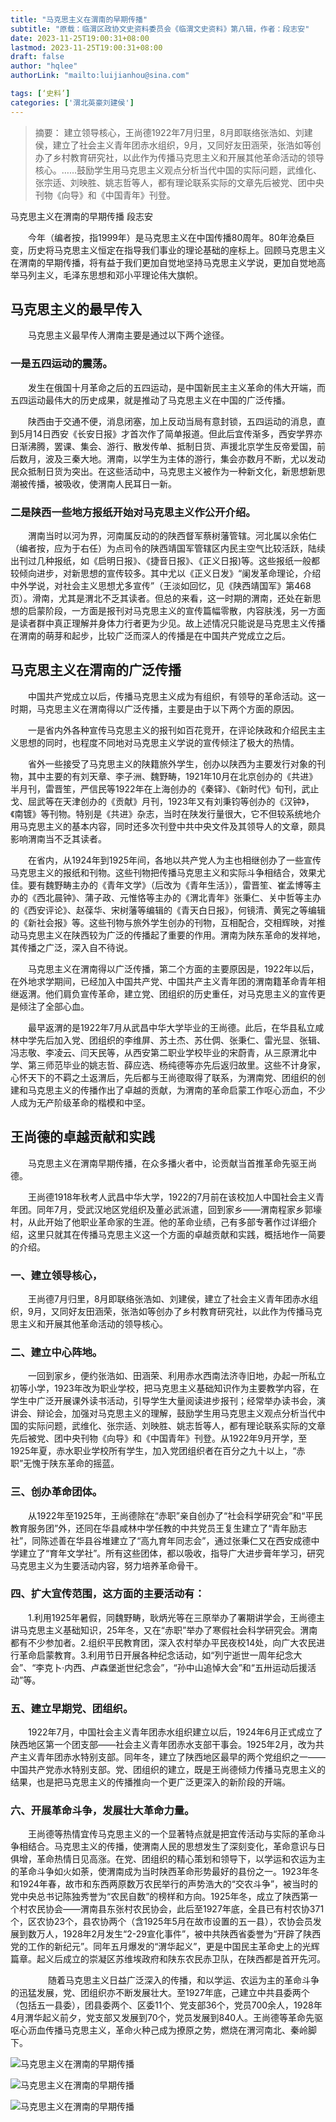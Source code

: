 ```yaml
---
title: "马克思主义在渭南的早期传播"
subtitle: "原载：临渭区政协文史资料委员会《临渭文史资料》第八辑，作者：段志安"
date: 2023-11-25T19:00:31+08:00
lastmod: 2023-11-25T19:00:31+08:00
draft: false
author: "hqlee"
authorLink: "mailto:luijianhou@sina.com"

tags: [‘史料’]
categories: ['渭北英豪刘建侯']
---
```



> 摘要： 建立领导核心，王尚德1922年7月归里，8月即联络张浩如、刘建侯，建立了社会主义青年团赤水组织，9月，又同好友田涵荣，张浩如等创办了乡村教育研究社，以此作为传播马克思主义和开展其他革命活动的领导核心。……鼓励学生用马克思主义观点分析当代中国的实际问题，武维化、张宗适、刘映胜、姚志哲等人，都有理论联系实际的文章先后被党、团中央刊物《向导》和《中国青年》刊登。

马克思主义在渭南的早期传播    段志安


　　今年（编者按，指1999年）是马克思主义在中国传播80周年。80年沧桑巨变，历史将马克思主义恒定在指导我们事业的理论基础的座标上。回顾马克思主义在渭南的早期传播，将有益于我们更加自觉地坚持马克思主义学说，更加自觉地高举马列主义，毛泽东思想和邓小平理论伟大旗帜。


## 马克思主义的最早传入


　　马克思主义最早传人渭南主要是通过以下两个途径。


### 一是五四运动的震荡。


　　发生在俄国十月革命之后的五四运动，是中国新民主主义革命的伟大开端，而五四运动最伟大的历史成果，就是推动了马克思主义在中国的广泛传播。


　　陕西由于交通不便，消息闭塞，加上反动当局有意封锁，五四运动的消息，直到5月14日西安《长安日报》才首次作了简单报道。但此后宜传渐多，西安学界亦日渐沸腾，罢课、集会、游行、散发传单、抵制日货、声援北京学生反帝爱国，前后数月，波及三秦大地。渭南，以学生为主体的游行，集会亦数月不断，尤以发动民众抵制日货为突出。在这些活动中，马克思主义被作为一种新文化，新思想新思潮被传播，被吸收，使渭南人民耳日一新。


### 二是陕西一些地方报纸开始对马克思主义作公开介绍。


　　渭南当时以河为界，河南属反动的的陕西督军蔡树藩管辖。河北属以余佑仁（编者按，应为于右任）为点司令的陕西靖国军管辖区内民主空气比较活跃，陆续出刊过几种报纸，如《启明日报》、《捷音日报》、《正义日报)等。这些报纸一般都较倾向进步，对新思想的宣传较多。其中尤以《正义日发》“阑发革命理论，介绍中外学说，对社会主义思想尤多宣传”（王淡如回忆，见《陕西靖国军》第468页）。滑南，尤其是渭北不乏其读者。但总的来看，这一时期的渭南，还处在新思想的启蒙阶段，一方面是报刊对马克思主义的宣传篇幅零散，内容肤浅，另一方面是读者群中真正理解并身体力行者更为少见。故上述情况只能说是马克思主义传播在渭南的萌芽和起步，比较广泛而深人的传播是在中国共产党成立之后。


## 马克思主义在渭南的广泛传播


　　中国共产党成立以后，传播马克思主义成为有组织，有领导的革命活动。这一时期，马克思主义在渭南得以广泛传播，主要是由于以下两个方面的原因。


　　一是省内外各种宣传马克思主义的报刊如百花竞开，在评论陕政和介绍民主主义思想的同时，也程度不同地对马克思主义学说的宣传倾注了极大的热情。


　　省外一些接受了马克思主义的陕籍旅外学生，创办以陕西为主要发行对象的刊物，其中主要的有刘天章、李子洲、魏野畴，1921年10月在北京创办的《共进》半月刊，雷晋笙，严信民等1922年在上海创办的《秦铎》、《新时代》旬刊，武止戈、屈武等在天津创办的《贡献》月刊，1923年又有刘秉钧等创办的《汉钟》，《南镀》等刊物。特别是《共进》杂志，当时在陕发行量很大，它不但较系统地介用马克思主义的基本内容，同时还多次刊登中共中央文件及其领导人的文章，颇具影响渭南当不乏其读者。


　　在省内，从1924年到1925年间，各地以共产党人为主也相继创办了一些宣传马克思主义的报纸和刊物。这些刊物把传播马克思主义和实际斗争相结合，效果尤佳。要有魏野畴主办的《青年文学》（后改为《青年生活》），雷晋笙、崔孟博等主办的《西北晨钟》、蒲子政、元惟恪等主办的《渭北青年》张秉仁、关中哲等主办的《西安评论》、赵葆华、宋树藩等编辑的《青天白日报》，何镜清、黄宪之等编辑的《新社会报》等。这些刊物与旅外学生创办的刊物，互相配合，交相辉映，对推动马克思主义在陕西较为广泛的传播起了重要的作用。渭南为陕东革命的发祥地，其传播之广泛，深入自不待说。


　　马克思主义在渭南得以广泛传播，第二个方面的主要原因是，1922年以后，在外地求学期间，已经加入中国共产党、中国共产主义青年团的渭南籍革命青年相继返渭。他们肩负宣传革命，建立党、团组织的历史重任，对马克思主义的宣传更是倾注了全部心血。


　　最早返渭的是1922年7月从武昌中华大学毕业的王尚德。此后，在华县私立咸林中学先后加入党、团组织的李维屏、苏土杰、苏仕倜、张秉仁、雷光显、张辑、冯志敬、李凌云、闫天民等，从西安第二职业学校毕业的宋蔚青，从三原渭北中学、第三师范毕业的姚志哲、薛应选、杨纯德等亦先后返归故里。这些不计身家，心怀天下的不羁之土返渭后，先后都与王尚德取得了联系，为渭南党、团组织的创建和马克思主义的传播作出了卓越的贡献，为渭南的革命启蒙工作呕心沥血，不少人成为无产阶级革命的楷模和中坚。

## 王尚德的卓越贡献和实践


　　马克思主义在渭南早期传播，在众多播火者中，论贡献当首推革命先驱王尚德。


　　王尚德1918年秋考人武昌中华大学，1922的7月前在该校加人中国社会主义青年团。同年7月，受武汉地区党组织及董必武派遣，回到家乡——渭南程家乡郭壕村，从此开始了他职业革命家的生涯。他的革命业绩，己有多部专著作过详细介绍，这里只就其在传播马克思主义这一个方面的卓越贡献和实践，概括地作一简要的介绍。


### 一、建立领导核心，
　　王尚德7月归里，8月即联络张浩如、刘建侯，建立了社会主义青年团赤水组织，9月，又同好友田涵荣，张浩如等创办了乡村教育研究社，以此作为传播马克思主义和开展其他革命活动的领导核心。


### 二、建立中心阵地。
　　一回到家乡，便约张浩如、田涵荣、利用赤水西南法济寺旧地，办起一所私立初等小学，1923年改为职业学校，把马克思主义基础知识作为主要教学内容，在学生中广泛开展课外读书活动，引导学生大量阅读进步报刊；经常举办读书会，演讲会、辩论会，加强对马克思主义的理解，鼓励学生用马克思主义观点分析当代中国的实际问题，武维化、张宗适、刘映胜、姚志哲等人，都有理论联系实际的文章先后被党、团中央刊物《向导》和《中国青年》刊登。从1922年9月开学，至1925年夏，赤水职业学校所有学生，加入党团组织者在百分之九十以上，“赤职”无愧于陕东革命的摇蓝。


### 三、创办革命团体。
　　从1922年至1925年，王尚德除在“赤职”亲自创办了“社会科学研究会”和“平民教育服务团”外，还同在华县咸林中学任教的中共党员王复生建立了“青年励志社”，同陈述善在华县谷堆建立了“高九育年同志会”，通过张秉仁又在西安成德中学建立了“育年文学社”。所有这些团体，都以吸收，指导广大进步膏年学习，研究马克思主义为生要活动内容，努力培养革命骨干。


### 四、扩大宜传范围，这方面的主要活动有：
　　1.利用1925年暑假，同魏野畴，耿炳光等在三原举办了署期讲学会，王尚德主讲马克思主义基础知识，25年冬，又在“赤职”举办了寒假社会科学研究会。渭南都有不少参加者。2.组织平民教育团，深入农村举办平民夜校14处，向广大农民进行革命启蒙教育。3.利用节日开展各种纪念话动，如“列宁逝世一周年纪念大会”、“李克卜·内西、卢森堡逝世纪念会”，“孙中山追悼大会”和“五卅运动后援活动”等。


### 五、建立早期党、团组织。
　　1922年7月，中国社会主义青年团赤水组织建立以后，1924年6月正式成立了陕西地区第一个团支部——社会主义青年团赤水支部干事会。1925年2月，改为共产主义青年团赤水特别支部。同年冬，建立了陕西地区最早的两个党组织之一——中国共产党赤水特别支部。党、团组织的建立，既是王尚德倾力传播马克思主义的结果，也是把马克思主义的传播推向一个更广泛更深入的新阶段的开端。

### 六、开展革命斗争，发展壮大革命力量。
　　王尚德等热情宜传马克思主义的一个显著特点就是把宜传活动与实际的革命斗争相结合。马克思主义的传播，使渭南人民的思想发生了深刻变化，革命意识与日俱增，革命热情日见高涨。在党、团组织的精心策划和领导下，以学运和农运为主的革命斗争如火如荼，使渭南成为当时陕西革命形势最好的县份之一。1923年冬和1924年春，故市和东西两原数万农民举行的声势浩大的“交农斗争”，被当时的党中央总书记陈独秀誉为“农民自数”的榜样和方向。1925年冬，成立了陕西第一个村农民协会——渭南县东张村农民协会，此后至1927年底，全县已有村农协371个，区农协23个，县农协两个（含1925年5月在故市设置的五一县），农协会员发展到数万人，1928年2月发生“2-29宣化事件”，被中共陕西省委誉为“开辟了陕西党的工作的新纪元”。同年五月爆发的“渭华起义”，更是中国民主革命史上的光辉篇章。起义后成立的崇凝区苏维埃政府和陕东农民赤卫队，在陕西都是首开先河。

　　
　　随着马克思主义日益广泛深入的传播，和以学运、农运为主的革命斗争的迅猛发展，党、团组织亦不断发展壮大。至1927年底，己建立中共县委两个（包括五一县委），团县委两个、区委11个、党支部36个，党员700余人，1928年4月渭华起义前夕，党支部又发展到70个，党员发展到840人。王尚德等革命先驱呕心沥血传播马克思主义，革命火种己成为撩原之势，燃烧在渭河南北、秦岭脚下。

![马克思主义在渭南的早期传播](/images/ljh/ljh036-1.jpg "临渭区政协文史资料委员会《临渭文资料》第八辑")

![马克思主义在渭南的早期传播](/images/ljh/ljh036-2.jpg "临渭区政协文史资料委员会《临渭文资料》第八辑")

![马克思主义在渭南的早期传播](/images/ljh/ljh036-3.jpg "临渭区政协文史资料委员会《临渭文资料》第八辑")